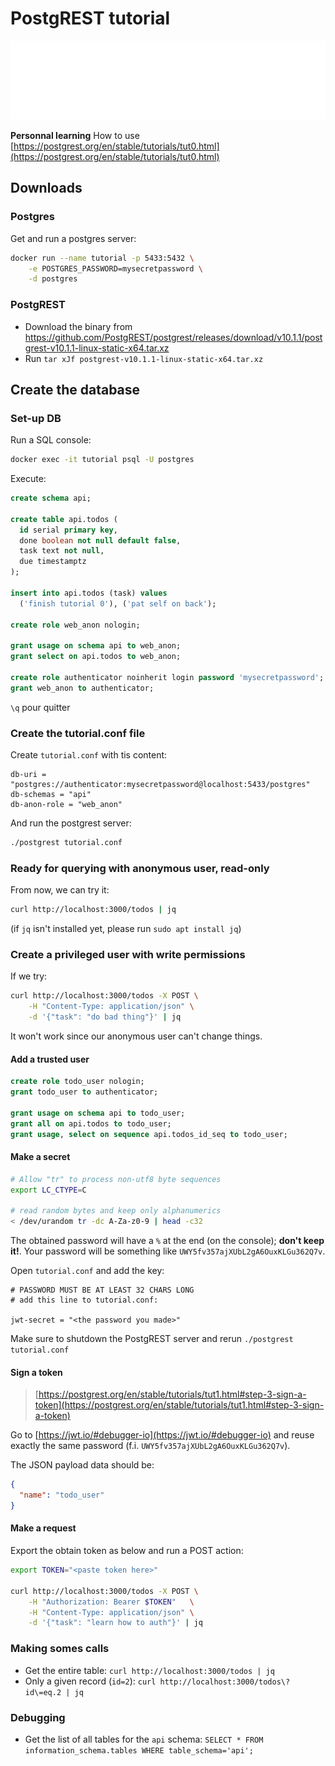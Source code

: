 # PostgREST tutorial

![Banner](./banner.svg)

**Personnal learning** How to use [https://postgrest.org/en/stable/tutorials/tut0.html](https://postgrest.org/en/stable/tutorials/tut0.html)


## Downloads

### Postgres

Get and run a postgres server: 

```bash
docker run --name tutorial -p 5433:5432 \
    -e POSTGRES_PASSWORD=mysecretpassword \
    -d postgres
```

### PostgREST

* Download the binary from https://github.com/PostgREST/postgrest/releases/download/v10.1.1/postgrest-v10.1.1-linux-static-x64.tar.xz
* Run `tar xJf postgrest-v10.1.1-linux-static-x64.tar.xz`

## Create the database

### Set-up DB

Run a SQL console:

```bash
docker exec -it tutorial psql -U postgres
```

Execute:

```sql
create schema api;

create table api.todos (
  id serial primary key,
  done boolean not null default false,
  task text not null,
  due timestamptz
);

insert into api.todos (task) values
  ('finish tutorial 0'), ('pat self on back');

create role web_anon nologin;

grant usage on schema api to web_anon;
grant select on api.todos to web_anon;

create role authenticator noinherit login password 'mysecretpassword';
grant web_anon to authenticator;
```

`\q` pour quitter

### Create the tutorial.conf file

Create `tutorial.conf` with tis content:

```text
db-uri = "postgres://authenticator:mysecretpassword@localhost:5433/postgres"
db-schemas = "api"
db-anon-role = "web_anon"
```

And run the postgrest server:

```bash
./postgrest tutorial.conf
```

### Ready for querying with anonymous user, read-only

From now, we can try it:

```bash
curl http://localhost:3000/todos | jq
```

(if `jq` isn't installed yet, please run `sudo apt install jq`)

### Create a privileged user with write permissions

If we try:

```bash
curl http://localhost:3000/todos -X POST \
    -H "Content-Type: application/json" \
    -d '{"task": "do bad thing"}' | jq
```

It won't work since our anonymous user can't change things.

#### Add a trusted user

```sql
create role todo_user nologin;
grant todo_user to authenticator;

grant usage on schema api to todo_user;
grant all on api.todos to todo_user;
grant usage, select on sequence api.todos_id_seq to todo_user;
```

#### Make a secret

```bash
# Allow "tr" to process non-utf8 byte sequences
export LC_CTYPE=C

# read random bytes and keep only alphanumerics
< /dev/urandom tr -dc A-Za-z0-9 | head -c32
```

The obtained password will have a `%` at the end (on the console); **don't keep it!**.  Your password will be something like `UWY5fv357ajXUbL2gA6OuxKLGu362Q7v`.

Open `tutorial.conf` and add the key:

```text
# PASSWORD MUST BE AT LEAST 32 CHARS LONG
# add this line to tutorial.conf:

jwt-secret = "<the password you made>"
```

Make sure to shutdown the PostgREST server and rerun `./postgrest tutorial.conf`

#### Sign a token

> [https://postgrest.org/en/stable/tutorials/tut1.html#step-3-sign-a-token](https://postgrest.org/en/stable/tutorials/tut1.html#step-3-sign-a-token)

Go to [https://jwt.io/#debugger-io](https://jwt.io/#debugger-io) and reuse exactly the same password (f.i. `UWY5fv357ajXUbL2gA6OuxKLGu362Q7v`).

The JSON payload data should be:

```json
{
  "name": "todo_user"
}
```

#### Make a request

Export the obtain token as below and run a POST action:

```bash
export TOKEN="<paste token here>"

curl http://localhost:3000/todos -X POST \
    -H "Authorization: Bearer $TOKEN"   \
    -H "Content-Type: application/json" \
    -d '{"task": "learn how to auth"}' | jq
```

### Making somes calls

* Get the entire table: `curl http://localhost:3000/todos | jq`
* Only a given record (`id=2`): `curl http://localhost:3000/todos\?id\=eq.2 | jq`

### Debugging

* Get the list of all tables for the `api` schema: `SELECT * FROM information_schema.tables WHERE table_schema='api';`
